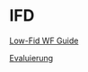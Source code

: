 # IFD

[Low-Fid WF Guide](https://github.com/SaskiaHFU/IFD/blob/main/Low-Fid-WF_Guide.pdf "Low-Fid WF Guide")

[Evaluierung](https://github.com/SaskiaHFU/IFD/blob/main/Evaluierung.pdf "Evaluierung")
